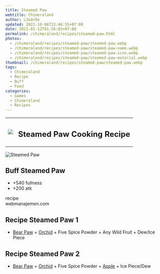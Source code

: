 ```yaml
---
title: Steamed Paw
webtitle: Chimeraland
author: L3n4r0x
updated: 2022-10-06T23:46:55+07:00
date: 2022-01-12T01:56:03+07:00
permalink: /chimeraland/recipes/steamed-paw.html
photos:
  - /chimeraland/recipes/steamed-paw/steamed-paw.webp
  - /chimeraland/recipes/steamed-paw/steamed-paw-name.webp
  - /chimeraland/recipes/steamed-paw/steamed-paw-icon.webp
  - /chimeraland/recipes/steamed-paw/steamed-paw-material.webp
thumbnail: /chimeraland/recipes/steamed-paw/steamed-paw.webp
tags:
  - Chimeraland
  - Recipe
  - Buff
  - Food
categories:
  - Games
  - Chimeraland
  - Recipes
---
```


<section id="bootstrap-wrapper"><link rel="stylesheet" href="https://cdn.statically.io/gh/dimaslanjaka/Web-Manajemen/40ac3225/css/bootstrap-4.5-wrapper.css"/><div class="row mb-2"><div class="col-md-12 mb-2"><table class="table" id="post-info"><tbody><tr><td><img class="d-inline-block me-2" src="/chimeraland/recipes/steamed-paw/steamed-paw-icon.webp" width="auto" height="auto"/></td><td><h1 class="fs-5">Steamed Paw Cooking Recipe</h1></td></tr></tbody></table></div></div><div class="card mb-2"><div class="row g-0"><div class="col-sm-4 position-relative mb-2"><img src="/chimeraland/recipes/steamed-paw/steamed-paw-material.webp" class="card-img fit-cover w-100 h-100" alt="Steamed Paw" data-fancybox="true"/></div><div class="col-sm-8 mb-2"><div class="card-body"><h2 class="card-title fs-5">Buff Steamed Paw</h2><div class="card-text"><ul><li>+540 fullness</li><li>+200 atk</li></ul></div><span class="badge rounded-pill bg-dark">recipe</span></div><div class="card-footer text-end text-muted">webmanajemen.com</div></div></div></div><div class="row mb-2"><div class="col-12 col-lg-6 recipe-item mb-2"><div class="card"><div class="card-body"><h2 class="card-title fs-5">Recipe Steamed Paw 1</h2><div class="card-text"><ul><li><a class="text-decoration-none" href="/chimeraland/materials/bear-paw.html">Bear Paw</a><span> + </span><a class="text-decoration-none" href="/chimeraland/materials/orchid.html">Orchid</a><span> + </span>Five Spice Powder<span> + </span>Any Wild Fruit<span> + </span>Dew/Ice Piece</li></ul></div></div></div></div><div class="col-12 col-lg-6 recipe-item mb-2"><div class="card"><div class="card-body"><h2 class="card-title fs-5">Recipe Steamed Paw 2</h2><div class="card-text"><ul><li><a class="text-decoration-none" href="/chimeraland/materials/bear-paw.html">Bear Paw</a><span> + </span><a class="text-decoration-none" href="/chimeraland/materials/orchid.html">Orchid</a><span> + </span>Five Spice Powder<span> + </span><a class="text-decoration-none" href="/chimeraland/materials/apple.html">Apple</a><span> + </span>Ice Piece/Dew</li></ul></div></div></div></div></div></section>